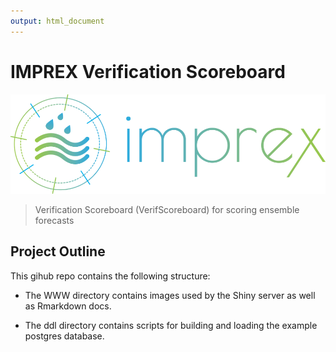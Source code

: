 ```yaml
---
output: html_document
---
```

# IMPREX Verification Scoreboard
![IMPREX Project](www/imprex.png)

> Verification Scoreboard (VerifScoreboard) for scoring ensemble forecasts


## Project Outline
This gihub repo contains the following structure:

* The WWW directory contains images used by the Shiny server as well as Rmarkdown docs.

* The ddl directory contains scripts for building and loading the example postgres database.



